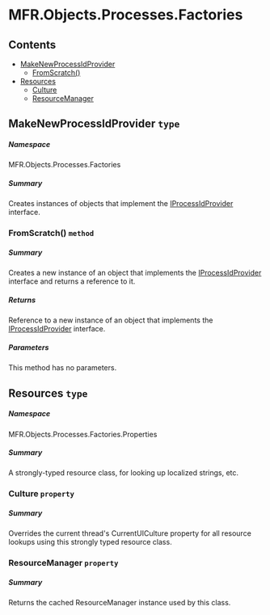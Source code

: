 <a name='assembly'></a>
# MFR.Objects.Processes.Factories

## Contents

- [MakeNewProcessIdProvider](#T-MFR-Objects-Processes-Factories-MakeNewProcessIdProvider 'MFR.Objects.Processes.Factories.MakeNewProcessIdProvider')
  - [FromScratch()](#M-MFR-Objects-Processes-Factories-MakeNewProcessIdProvider-FromScratch 'MFR.Objects.Processes.Factories.MakeNewProcessIdProvider.FromScratch')
- [Resources](#T-MFR-Objects-Processes-Factories-Properties-Resources 'MFR.Objects.Processes.Factories.Properties.Resources')
  - [Culture](#P-MFR-Objects-Processes-Factories-Properties-Resources-Culture 'MFR.Objects.Processes.Factories.Properties.Resources.Culture')
  - [ResourceManager](#P-MFR-Objects-Processes-Factories-Properties-Resources-ResourceManager 'MFR.Objects.Processes.Factories.Properties.Resources.ResourceManager')

<a name='T-MFR-Objects-Processes-Factories-MakeNewProcessIdProvider'></a>
## MakeNewProcessIdProvider `type`

##### Namespace

MFR.Objects.Processes.Factories

##### Summary

Creates instances of objects that implement the
[IProcessIdProvider](#T-MFR-Objects-IProcessIdProvider 'MFR.Objects.IProcessIdProvider')
interface.

<a name='M-MFR-Objects-Processes-Factories-MakeNewProcessIdProvider-FromScratch'></a>
### FromScratch() `method`

##### Summary

Creates a new instance of an object that implements the
[IProcessIdProvider](#T-MFR-Objects-IProcessIdProvider 'MFR.Objects.IProcessIdProvider')
interface and
returns a reference to it.

##### Returns

Reference to a new instance of an object that implements the
[IProcessIdProvider](#T-MFR-Objects-IProcessIdProvider 'MFR.Objects.IProcessIdProvider')
interface.

##### Parameters

This method has no parameters.

<a name='T-MFR-Objects-Processes-Factories-Properties-Resources'></a>
## Resources `type`

##### Namespace

MFR.Objects.Processes.Factories.Properties

##### Summary

A strongly-typed resource class, for looking up localized strings, etc.

<a name='P-MFR-Objects-Processes-Factories-Properties-Resources-Culture'></a>
### Culture `property`

##### Summary

Overrides the current thread's CurrentUICulture property for all
  resource lookups using this strongly typed resource class.

<a name='P-MFR-Objects-Processes-Factories-Properties-Resources-ResourceManager'></a>
### ResourceManager `property`

##### Summary

Returns the cached ResourceManager instance used by this class.
